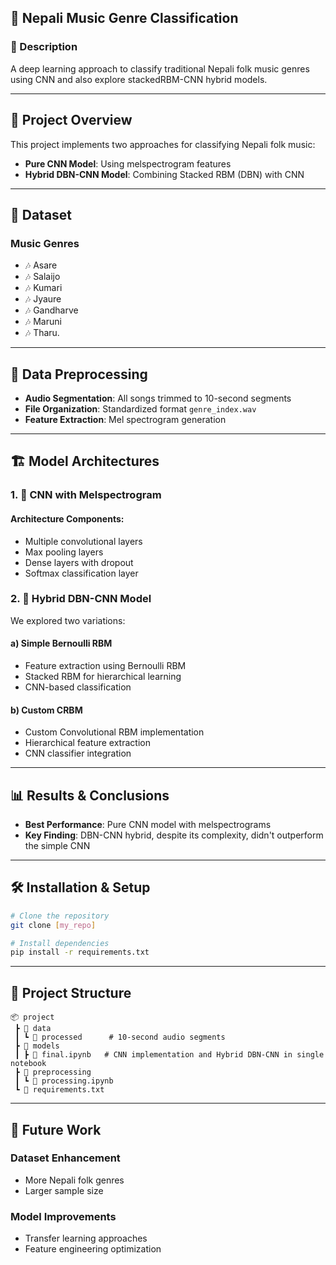## 🎵 Nepali Music Genre Classification

### 📝 Description
A deep learning approach to classify traditional Nepali folk music genres using CNN and also explore stackedRBM-CNN hybrid models.

---

## 🎯 Project Overview
This project implements two approaches for classifying Nepali folk music:
- **Pure CNN Model**: Using melspectrogram features
- **Hybrid DBN-CNN Model**: Combining Stacked RBM (DBN) with CNN

---

## 🎼 Dataset
### Music Genres
- 🎶 Asare
- 🎶 Salaijo
- 🎶 Kumari
- 🎶 Jyaure
- 🎶 Gandharve
- 🎶 Maruni
- 🎶 Tharu.

---

## 🔄 Data Preprocessing
- **Audio Segmentation**: All songs trimmed to 10-second segments
- **File Organization**: Standardized format `genre_index.wav`
- **Feature Extraction**: Mel spectrogram generation

---

## 🏗️ Model Architectures
### 1. 🧠 CNN with Melspectrogram
#### Architecture Components:
- Multiple convolutional layers
- Max pooling layers
- Dense layers with dropout
- Softmax classification layer

### 2. 🔄 Hybrid DBN-CNN Model
We explored two variations:
#### a) Simple Bernoulli RBM
- Feature extraction using Bernoulli RBM
- Stacked RBM for hierarchical learning
- CNN-based classification

#### b) Custom CRBM
- Custom Convolutional RBM implementation
- Hierarchical feature extraction
- CNN classifier integration

---

## 📊 Results & Conclusions
- **Best Performance**: Pure CNN model with melspectrograms
- **Key Finding**: DBN-CNN hybrid, despite its complexity, didn't outperform the simple CNN

---

## 🛠️ Installation & Setup
```bash
# Clone the repository
git clone [my_repo]

# Install dependencies
pip install -r requirements.txt
```

---

## 📁 Project Structure
```
📦 project
 ┣ 📂 data
 ┃ ┗ 📂 processed      # 10-second audio segments
 ┣ 📂 models
 ┃ ┣ 📜 final.ipynb   # CNN implementation and Hybrid DBN-CNN in single notebook 
 ┣ 📂 preprocessing
 ┃ ┗ 📜 processing.ipynb
 ┗ 📜 requirements.txt
```

---

## 🚀 Future Work

### Dataset Enhancement
- More Nepali folk genres
- Larger sample size

### Model Improvements
- Transfer learning approaches
- Feature engineering optimization
